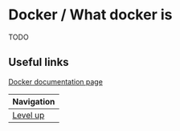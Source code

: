 # Docker / What docker is #

TODO

## Useful links ##

[Docker documentation page](https://www.docker.com/what-docker)

| Navigation               |
| ------------------------ |
| [Level up](../README.md) |
